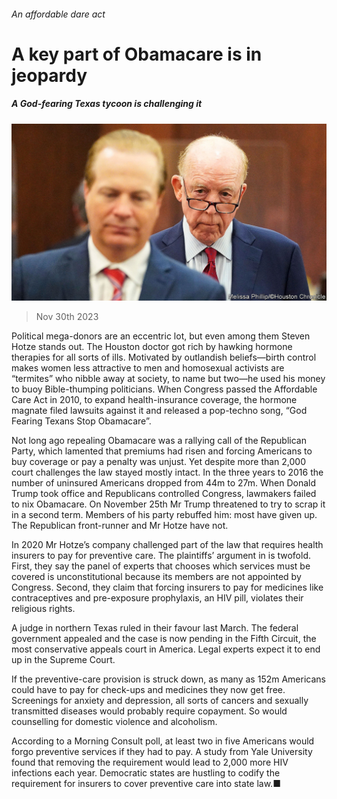 ###### An affordable dare act

# A key part of Obamacare is in jeopardy 

##### A God-fearing Texas tycoon is challenging it 

![image](images/20231202_USP005.jpg) 

> Nov 30th 2023 

Political mega-donors are an eccentric lot, but even among them Steven Hotze stands out. The Houston doctor got rich by hawking hormone therapies for all sorts of ills. Motivated by outlandish beliefs—birth control makes women less attractive to men and homosexual activists are “termites” who nibble away at society, to name but two—he used his money to buoy Bible-thumping politicians. When Congress passed the Affordable Care Act in 2010, to expand health-insurance coverage, the hormone magnate filed lawsuits against it and released a pop-techno song, “God Fearing Texans Stop Obamacare”. 

Not long ago repealing Obamacare was a rallying call of the Republican Party, which lamented that premiums had risen and forcing Americans to buy coverage or pay a penalty was unjust. Yet despite more than 2,000 court challenges the law stayed mostly intact. In the three years to 2016 the number of uninsured Americans dropped from 44m to 27m. When Donald Trump took office and Republicans controlled Congress, lawmakers failed to nix Obamacare. On November 25th Mr Trump threatened to try to scrap it in a second term. Members of his party rebuffed him: most have given up. The Republican front-runner and Mr Hotze have not.

In 2020 Mr Hotze’s company challenged part of the law that requires health insurers to pay for preventive care. The plaintiffs’ argument in is twofold. First, they say the panel of experts that chooses which services must be covered is unconstitutional because its members are not appointed by Congress. Second, they claim that forcing insurers to pay for medicines like contraceptives and pre-exposure prophylaxis, an HIV pill, violates their religious rights. 

A judge in northern Texas ruled in their favour last March. The federal government appealed and the case is now pending in the Fifth Circuit, the most conservative appeals court in America. Legal experts expect it to end up in the Supreme Court. 

If the preventive-care provision is struck down, as many as 152m Americans could have to pay for check-ups and medicines they now get free. Screenings for anxiety and depression, all sorts of cancers and sexually transmitted diseases would probably require copayment. So would counselling for domestic violence and alcoholism. 

According to a Morning Consult poll, at least two in five Americans would forgo preventive services if they had to pay. A study from Yale University found that removing the requirement would lead to 2,000 more HIV infections each year. Democratic states are hustling to codify the requirement for insurers to cover preventive care into state law.■



